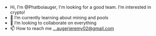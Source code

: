 -  Hi, I’m @Phatboiauger, I'm looking for a good team.
I’m interested in crypto!
- 🌱 I’m currently learning about mining and pools
- 💞️ I’m looking to collaborate on everything
- 📫 How to reach me ...augerjeremy02@gmail.com

<!---
Phatboiauger/Phatboiauger is a ✨ special ✨ repository because its `README.md` (this file) appears on your GitHub profile.
You can click the Preview link to take a look at your changes.
--->
